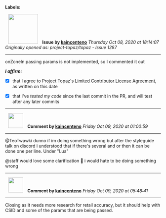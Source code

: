 **Labels:**



<a href="https://github.com/kaincenteno"><img src="https://avatars3.githubusercontent.com/u/26943220?v=4" width="96" height="96" hspace="10"></img></a> **Issue by [kaincenteno](https://github.com/kaincenteno)**
_Thursday Oct 08, 2020 at 18:14:07_
_Originally opened as: project-topaz/topaz - Issue 1287_

----

onZoneIn passing params is not implemented, so I commented it out

<!-- place 'x' mark between square [] brackets to affirm: -->
**_I affirm:_**
- [x] that I agree to Project Topaz's [Limited Contributor License Agreement](http://project-topaz.com/blob/release/CONTRIBUTOR_AGREEMENT.md), as written on this date
- [x] that I've _tested my code_ since the last commit in the PR, and will test after any later commits




----
<a href="https://github.com/kaincenteno"><img src="https://avatars3.githubusercontent.com/u/26943220?v=4" width="48" height="48" hspace="10"></img></a> **Comment by [kaincenteno](https://github.com/kaincenteno)**
_Friday Oct 09, 2020 at 01:00:59_

----

@TeoTwawki  dunno if im doing something wrong but after the styleguide talk on discord i understood that if there's several and or then it can be done one per line. Under "Lua"

@staff would love some clarification :bow: i would hate to be doing something wrong


----
<a href="https://github.com/kaincenteno"><img src="https://avatars3.githubusercontent.com/u/26943220?v=4" width="48" height="48" hspace="10"></img></a> **Comment by [kaincenteno](https://github.com/kaincenteno)**
_Friday Oct 09, 2020 at 05:48:41_

----

Closing as it needs more research for retail accuracy, but it should help with CSID and some of the params that are being passed.
